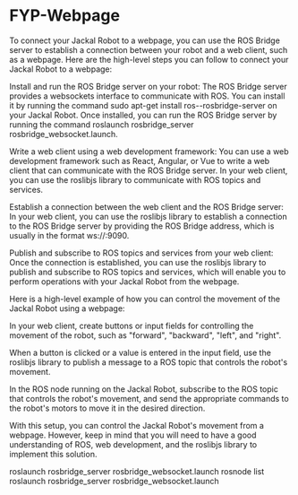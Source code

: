 # FYP-Webpage
To connect your Jackal Robot to a webpage, you can use the ROS Bridge server to establish a connection between your robot and a web client, such as a webpage. Here are the high-level steps you can follow to connect your Jackal Robot to a webpage:

Install and run the ROS Bridge server on your robot: The ROS Bridge server provides a websockets interface to communicate with ROS. You can install it by running the command sudo apt-get install ros-<ros-version>-rosbridge-server on your Jackal Robot. Once installed, you can run the ROS Bridge server by running the command roslaunch rosbridge_server rosbridge_websocket.launch.

Write a web client using a web development framework: You can use a web development framework such as React, Angular, or Vue to write a web client that can communicate with the ROS Bridge server. In your web client, you can use the roslibjs library to communicate with ROS topics and services.

Establish a connection between the web client and the ROS Bridge server: In your web client, you can use the roslibjs library to establish a connection to the ROS Bridge server by providing the ROS Bridge address, which is usually in the format ws://<robot-ip>:9090.

Publish and subscribe to ROS topics and services from your web client: Once the connection is established, you can use the roslibjs library to publish and subscribe to ROS topics and services, which will enable you to perform operations with your Jackal Robot from the webpage.

Here is a high-level example of how you can control the movement of the Jackal Robot using a webpage:

In your web client, create buttons or input fields for controlling the movement of the robot, such as "forward", "backward", "left", and "right".

When a button is clicked or a value is entered in the input field, use the roslibjs library to publish a message to a ROS topic that controls the robot's movement.

In the ROS node running on the Jackal Robot, subscribe to the ROS topic that controls the robot's movement, and send the appropriate commands to the robot's motors to move it in the desired direction.

With this setup, you can control the Jackal Robot's movement from a webpage. However, keep in mind that you will need to have a good understanding of ROS, web development, and the roslibjs library to implement this solution.


roslaunch rosbridge_server rosbridge_websocket.launch
rosnode list
roslaunch rosbridge_server rosbridge_websocket.launch 
